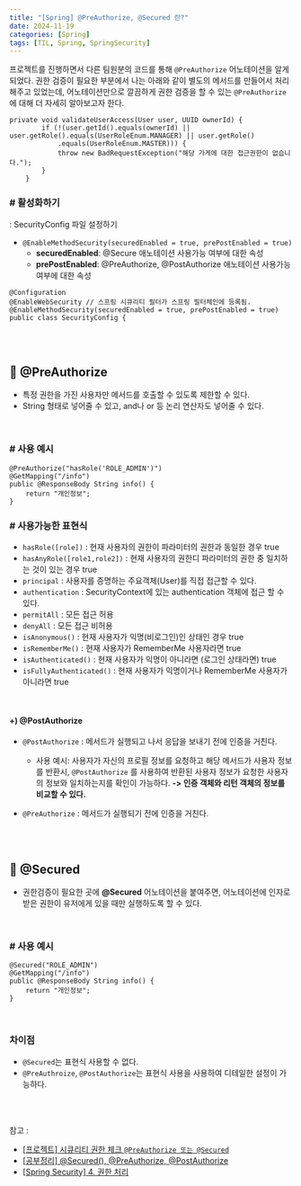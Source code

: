 ```yaml
---
title: "[Spring] @PreAuthorize, @Secured 란?"
date: 2024-11-19
categories: [Spring]
tags: [TIL, Spring, SpringSecurity]
---
```


프로젝트를 진행하면서 다른 팀원분의 코드를 통해 `@PreAuthorize` 어노테이션을 알게 되었다.
권한 검증이 필요한 부분에서 나는 아래와 같이 별도의 메서드를 만들어서 처리해주고 있었는데, 어노테이션만으로 깔끔하게 권한 검증을 할 수 있는 `@PreAuthorize`에 대해 더 자세히 알아보고자 한다.

```
private void validateUserAccess(User user, UUID ownerId) {
        if (!(user.getId().equals(ownerId) || user.getRole().equals(UserRoleEnum.MANAGER) || user.getRole()
            .equals(UserRoleEnum.MASTER))) {
            throw new BadRequestException("해당 가게에 대한 접근권한이 없습니다.");
        }
    }
```

### # 활성화하기

: SecurityConfig 파일 설정하기

- `@EnableMethodSecurity(securedEnabled = true, prePostEnabled = true)`
  - **securedEnabled**: @Secure 애노테이션 사용가능 여부에 대한 속성
  - **prePostEnabled**: @PreAuthorize, @PostAuthorize 애노테이션 사용가능 여부에 대한 속성

```
@Configuration
@EnableWebSecurity // 스프링 시큐리티 필터가 스프링 필터체인에 등록됨.
@EnableMethodSecurity(securedEnabled = true, prePostEnabled = true) 
public class SecurityConfig {
```

<br /><br />

## 📍 @PreAuthorize

- 특정 권한을 가진 사용자만 메서드를 호출할 수 있도록 제한할 수 있다.
- String 형태로 넣어줄 수 있고, and나 or 등 논리 연산자도 넣어줄 수 있다.

<br />

### # 사용 예시

```
@PreAuthorize("hasRole('ROLE_ADMIN')")
@GetMapping("/info")
public @ResponseBody String info() {
    return "개인정보";
}
```

### # 사용가능한 표현식
- `hasRole([role])` : 현재 사용자의 권한이 파라미터의 권한과 동일한 경우 true
- `hasAnyRole([role1,role2])` : 현재 사용자의 권한디 파라미터의 권한 중 일치하는 것이 있는 경우 true
- `principal` : 사용자를 증명하는 주요객체(User)를 직접 접근할 수 있다.
- `authentication` : SecurityContext에 있는 authentication 객체에 접근 할 수 있다.
- `permitAll` : 모든 접근 허용
- `denyAll` : 모든 접근 비허용
- `isAnonymous()` : 현재 사용자가 익명(비로그인)인 상태인 경우 true
- `isRememberMe()` : 현재 사용자가 RememberMe 사용자라면 true
- `isAuthenticated()` : 현재 사용자가 익명이 아니라면 (로그인 상태라면) true
- `isFullyAuthenticated()` : 현재 사용자가 익명이거나 RememberMe 사용자가 아니라면 true

<br />

#### +) @PostAuthorize

- `@PostAuthorize` : 메서드가 실행되고 나서 응답을 보내기 전에 인증을 거친다.
  - 사용 예시: 사용자가 자신의 프로필 정보를 요청하고 해당 메서드가 사용자 정보를 반환시, `@PostAuthorize` 를 사용하여 반환된 사용자 정보가 요청한 사용자의 정보와 일치하는지를 확인이 가능하다. **-> 인증 객체와 리턴 객체의 정보를 비교할 수 있다.**

- `@PreAuthorize` : 메서드가 실행되기 전에 인증을 거친다.

<br /><br />


## 📍 @Secured

- 권한검증이 필요한 곳에 **@Secured** 어노테이션을 붙여주면, 어노테이션에 인자로 받은 권한이 유저에게 있을 때만 실행하도록 할 수 있다.
<br />

### # 사용 예시

```
@Secured("ROLE_ADMIN")
@GetMapping("/info")
public @ResponseBody String info() {
    return "개인정보";
}
```

<br />

### 차이점
- `@Secured`는 표현식 사용할 수 없다.
- `@PreAuthroize`, `@PostAuthorize`는 표현식 사용을 사용하여 디테일한 설정이 가능하다.

<br /><br />


참고 : 
- [[프로젝트] 시큐리티 권한 체크 `@PreAuthorize 또는 @Secured`](https://oth3410.tistory.com/356)
- [[공부정리] @Secured(), @PreAuthorize, @PostAuthorize](https://velog.io/@joon6093/SecuredPreAuthorize-PostAuthorize)
- [[Spring Security] 4. 권한 처리](https://velog.io/@shon5544/Spring-Security-4.-%EA%B6%8C%ED%95%9C-%EC%B2%98%EB%A6%AC)